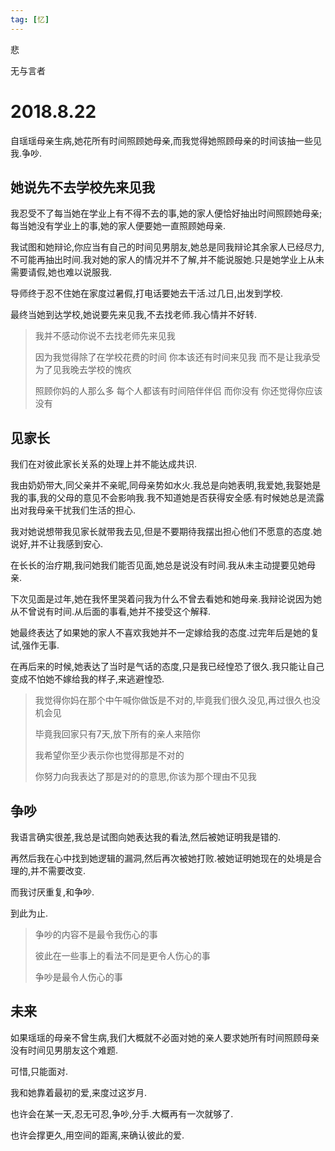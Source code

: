 ```yaml
---
tag: [忆]
---
```

悲 

无与言者 
<!--more-->

<script>
function password()
{
    var i=1;
        var passwd=prompt('who are you:','');//这是输入密码的提示语，可以改为你想要显示的内容，比如本站地址之类的
    while(i<3)
    {
        if(passwd=="miao")//这是密码
        {
        alert('miao');//这是输入正确后的提示，可以改为自己想要的提示语
        break;
        }
        i++;
        var passwd=prompt('miao');
    }
    if(password!="vip.zan.smarted"&&i==3)
    {
        alert('miao');
        location.href="www.世界上最美的猫.xyz";//这是密码输入错误超过3次后转到的错误页面，也可设为别的页面
    }
    return "";
}
    password();
</script>


# 2018.8.22
自瑶瑶母亲生病,她花所有时间照顾她母亲,而我觉得她照顾母亲的时间该抽一些见我.争吵.
## 她说先不去学校先来见我
我忍受不了每当她在学业上有不得不去的事,她的家人便恰好抽出时间照顾她母亲;每当她没有学业上的事,她的家人便要她一直照顾她母亲.

我试图和她辩论,你应当有自己的时间见男朋友,她总是同我辩论其余家人已经尽力,不可能再抽出时间.我对她的家人的情况并不了解,并不能说服她.只是她学业上从未需要请假,她也难以说服我.

导师终于忍不住她在家度过暑假,打电话要她去干活.过几日,出发到学校.

最终当她到达学校,她说要先来见我,不去找老师.我心情并不好转.

>我并不感动你说不去找老师先来见我
>
>因为我觉得除了在学校花费的时间 你本该还有时间来见我  而不是让我承受为了见我晚去学校的愧疚
>
>照顾你妈的人那么多  每个人都该有时间陪伴伴侣  而你没有 你还觉得你应该没有
## 见家长
我们在对彼此家长关系的处理上并不能达成共识.

我由奶奶带大,同父亲并不亲昵,同母亲势如水火.我总是向她表明,我爱她,我娶她是我的事,我的父母的意见不会影响我.我不知道她是否获得安全感.有时候她总是流露出对我母亲干扰我们生活的担心.

我对她说想带我见家长就带我去见,但是不要期待我摆出担心他们不愿意的态度.她说好,并不让我感到安心.

在长长的治疗期,我问她我们能否见面,她总是说没有时间.我从未主动提要见她母亲.

下次见面是过年,她在我怀里哭着问我为什么不曾去看她和她母亲.我辩论说因为她从不曾说有时间.从后面的事看,她并不接受这个解释.

她最终表达了如果她的家人不喜欢我她并不一定嫁给我的态度.过完年后是她的复试,强作无事.

在再后来的时候,她表达了当时是气话的态度,只是我已经惶恐了很久.我只能让自己变成不怕她不嫁给我的样子,来逃避惶恐.

>我觉得你妈在那个中午喊你做饭是不对的,毕竟我们很久没见,再过很久也没机会见
>
>毕竟我回家只有7天,放下所有的亲人来陪你
>
>我希望你至少表示你也觉得那是不对的
>
>你努力向我表达了那是对的的意思,你该为那个理由不见我
## 争吵
我语言确实很差,我总是试图向她表达我的看法,然后被她证明我是错的.

再然后我在心中找到她逻辑的漏洞,然后再次被她打败.被她证明她现在的处境是合理的,并不需要改变.

而我讨厌重复,和争吵.

到此为止.

>争吵的内容不是最令我伤心的事
>
>彼此在一些事上的看法不同是更令人伤心的事
>
>争吵是最令人伤心的事
## 未来
如果瑶瑶的母亲不曾生病,我们大概就不必面对她的亲人要求她所有时间照顾母亲没有时间见男朋友这个难题.

可惜,只能面对.

我和她靠着最初的爱,来度过这岁月.

也许会在某一天,忍无可忍,争吵,分手.大概再有一次就够了.

也许会撑更久,用空间的距离,来确认彼此的爱.